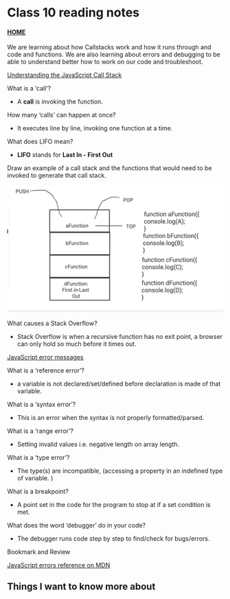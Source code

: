 # Class 10 reading notes

#### [HOME](https://cesarderio.github.io/reading-notes/)

We are learning about how Callstacks work and how it runs through and code and functions. We are also learning about errors and debugging to be able to understand better how to work on our code and troubleshoot.

[Understanding the JavaScript Call Stack](https://www.freecodecamp.org/news/understanding-the-javascript-call-stack-861e41ae61d4)

What is a ‘call’?

* A **call** is invoking the function.

How many ‘calls’ can happen at once?

* It executes line by line, invoking one function at a time.

What does LIFO mean?

* **LIFO** stands for **Last In - First Out**

Draw an example of a call stack and the functions that would need to be invoked to generate that call stack.

![image](../img/CallStack.png)

What causes a Stack Overflow?

* Stack Overflow is when a recursive function has no exit point, a browser can only hold so much before it times out.

[JavaScript error messages](https://codeburst.io/javascript-error-messages-debugging-d23f84f0ae7c)

What is a ‘reference error’?

* a variable is not declared/set/defined before declaration is made of that variable.

What is a ‘syntax error’?

* This is an error when the syntax is not properly formatted/parsed.

What is a ‘range error’?

* Setting invalid values i.e. negative length on array length.

What is a ‘type error’?

* The type(s) are incompatible, (accessing a property in an indefined type of variable. )

What is a breakpoint?

* A point set in the code for the program to stop at if a set condition is met.

What does the word ‘debugger’ do in your code?

* The debugger runs code step by step to find/check for bugs/errors.

Bookmark and Review

[JavaScript errors reference on MDN](https://developer.mozilla.org/en-US/docs/Web/JavaScript/Reference/Errors)

## Things I want to know more about
